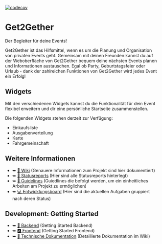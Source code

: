 [![codecov](https://codecov.io/gh/SE-TINF22B2/G4-Get2Gether/graph/badge.svg?token=X5FTVHDR5Y)](https://codecov.io/gh/SE-TINF22B2/G4-Get2Gether)
# Get2Gether
Der Begleiter für deine Events!

Get2Gether ist das Hilfsmittel, wenn es um die Planung und Organisation von privaten Events geht.
Gemeinsam mit deinen Freunden kannst du auf der Weboberfläche von Get2Gether bequem deine nächsten Events planen und
Informationen austauschen.
Egal ob Party, Geburtstagsfeier oder Urlaub - dank der zahlreichen Funktionen von Get2Gether wird jedes Event ein Erfolg!

## Widgets
Mit den verschiedenen Widgets kannst du die Funktionalität für dein Event flexibel erweitern und
dir eine persönliche Startseite zusammenstellen.

Die folgenden Widgets stehen derzeit zur Verfügung:
- Einkaufsliste
- Ausgabenverteilung
- Karte
- Fahrgemeinschaft

## Weitere Informationen
- ➥ [📔 Wiki](https://github.com/SE-TINF22B2/G4-Get2Gether/wiki) (Genauere Informationen zum Projekt sind hier dokumentiert)
- ➥ [💬 Statusreports](https://github.com/SE-TINF22B2/G4-Get2Gether/discussions/categories/statusreports) (Hier sind alle Statusreports hinterlegt)
- ➥ [📑 Guidelines](https://github.com/SE-TINF22B2/G4-Get2Gether/discussions/categories/guideline) (Guiedlines die befolgt werden, um ein einheitliches Arbeiten am Projekt zu ermöglichen)
- ➥ [💻 Entwicklungsboard](https://github.com/orgs/SE-TINF22B2/projects/9) (Hier sind die aktuellen Aufgaben gruppiert nach deren Status)

## Development: Getting Started
- ➥ [🍃 Backend](./backend/README.md) (Getting Started Backend)
- ➥ [🅰️ Frontend](./frontend/README.md) (Getting Started Frontend)
- ➥ [📖 Technische Dokumentation](https://github.com/SE-TINF22B2/G4-Get2Gether/wiki/Technische-Dokumentation) (Detaillierte Dokumentation im Wiki)

